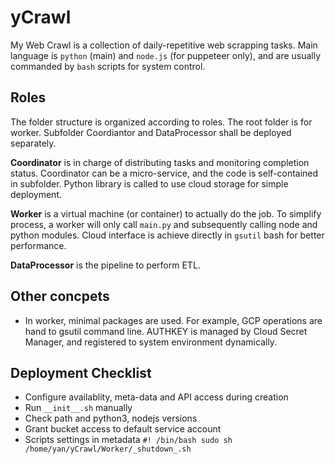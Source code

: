 # yCrawl
My Web Crawl is a collection of daily-repetitive web scrapping tasks. Main language is `python` (main) and `node.js` (for puppeteer only), and are usually commanded by `bash` scripts for system control.

## Roles

The folder structure is organized according to roles. The root folder is for worker. Subfolder Coordiantor and DataProcessor shall be deployed separately.

__Coordinator__ is in charge of distributing tasks and monitoring completion status. Coordinator can be a micro-service, and the code is self-contained in subfolder. Python library is called to use cloud storage for simple deployment.

__Worker__ is a virtual machine (or container) to actually do the job. To simplify process, a worker will only call `main.py` and subsequently calling node and python modules. Cloud interface is achieve directly in `gsutil` bash for better performance.

__DataProcessor__ is the pipeline to perform ETL.

## Other concpets

- In worker, minimal packages are used. For example, GCP operations are hand to gsutil command line. AUTHKEY is managed by Cloud Secret Manager, and registered to system environment dynamically.

## Deployment Checklist
- Configure availablity, meta-data and API access during creation
- Run `__init__.sh` manually
- Check path and python3, nodejs versions
- Grant bucket access to default service account
- Scripts settings in metadata `#! /bin/bash sudo sh /home/yan/yCrawl/Worker/_shutdown_.sh`

